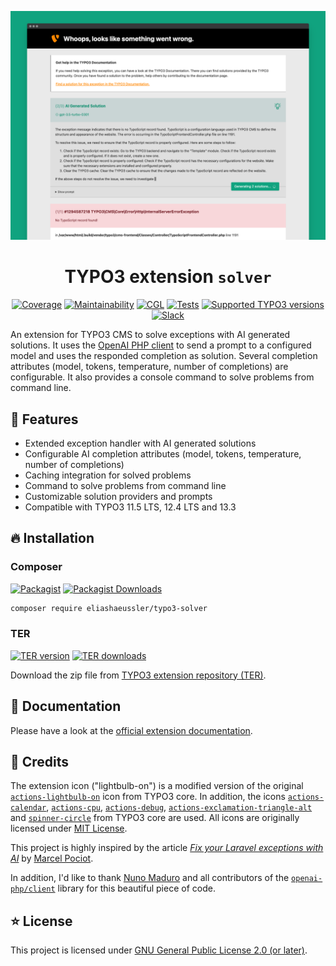 <div align="center">

![Error page screenshot](Documentation/Assets/Images/error-page.png)

# TYPO3 extension `solver`

[![Coverage](https://img.shields.io/coverallsCoverage/github/eliashaeussler/typo3-solver?logo=coveralls)](https://coveralls.io/github/eliashaeussler/typo3-solver)
[![Maintainability](https://img.shields.io/codeclimate/maintainability/eliashaeussler/typo3-solver?logo=codeclimate)](https://codeclimate.com/github/eliashaeussler/typo3-solver/maintainability)
[![CGL](https://img.shields.io/github/actions/workflow/status/eliashaeussler/typo3-solver/cgl.yaml?label=cgl&logo=github)](https://github.com/eliashaeussler/typo3-solver/actions/workflows/cgl.yaml)
[![Tests](https://img.shields.io/github/actions/workflow/status/eliashaeussler/typo3-solver/tests.yaml?label=tests&logo=github)](https://github.com/eliashaeussler/typo3-solver/actions/workflows/tests.yaml)
[![Supported TYPO3 versions](https://typo3-badges.dev/badge/solver/typo3/shields.svg)](https://extensions.typo3.org/extension/solver)
[![Slack](https://img.shields.io/badge/slack-%23ext--solver-4a154b?logo=slack)](https://typo3.slack.com/archives/C04Q3440HS6)

</div>

An extension for TYPO3 CMS to solve exceptions with AI generated solutions.
It uses the [OpenAI PHP client][1] to send a prompt to a configured model
and uses the responded completion as solution. Several completion attributes
(model, tokens, temperature, number of completions) are configurable. It also
provides a console command to solve problems from command line.

## 🚀 Features

* Extended exception handler with AI generated solutions
* Configurable AI completion attributes (model, tokens, temperature, number of completions)
* Caching integration for solved problems
* Command to solve problems from command line
* Customizable solution providers and prompts
* Compatible with TYPO3 11.5 LTS, 12.4 LTS and 13.3

## 🔥 Installation

### Composer

[![Packagist](https://img.shields.io/packagist/v/eliashaeussler/typo3-solver?label=version&logo=packagist)](https://packagist.org/packages/eliashaeussler/typo3-solver)
[![Packagist Downloads](https://img.shields.io/packagist/dt/eliashaeussler/typo3-solver?color=brightgreen)](https://packagist.org/packages/eliashaeussler/typo3-solver)

```bash
composer require eliashaeussler/typo3-solver
```

### TER

[![TER version](https://typo3-badges.dev/badge/solver/version/shields.svg)](https://extensions.typo3.org/extension/solver)
[![TER downloads](https://typo3-badges.dev/badge/solver/downloads/shields.svg)](https://extensions.typo3.org/extension/solver)

Download the zip file from
[TYPO3 extension repository (TER)](https://extensions.typo3.org/extension/solver).

## 📙 Documentation

Please have a look at the
[official extension documentation](https://docs.typo3.org/p/eliashaeussler/typo3-solver/main/en-us/).

## 💎 Credits

The extension icon ("lightbulb-on") is a modified version of the original
[`actions-lightbulb-on`][2] icon from TYPO3 core. In addition, the icons
[`actions-calendar`][3], [`actions-cpu`][4], [`actions-debug`][5],
[`actions-exclamation-triangle-alt`][6] and [`spinner-circle`][7] from
TYPO3 core are used. All icons are originally licensed under [MIT License][8].

This project is highly inspired by the article [*Fix your Laravel exceptions with AI*][9]
by [Marcel Pociot][10].

In addition, I'd like to thank [Nuno Maduro][11] and all contributors
of the [`openai-php/client`][1] library for this beautiful piece of code.

## ⭐ License

This project is licensed under [GNU General Public License 2.0 (or later)](LICENSE.md).

[1]: https://github.com/openai-php/client
[2]: https://typo3.github.io/TYPO3.Icons/icons/actions/actions-lightbulb-on.html
[3]: https://typo3.github.io/TYPO3.Icons/icons/actions/actions-calendar.html
[4]: https://typo3.github.io/TYPO3.Icons/icons/actions/actions-cpu.html
[5]: https://typo3.github.io/TYPO3.Icons/icons/actions/actions-debug.html
[6]: https://typo3.github.io/TYPO3.Icons/icons/actions/actions-exclamation-triangle-alt.html
[7]: https://typo3.github.io/TYPO3.Icons/icons/spinner/spinner-circle.html
[8]: https://github.com/TYPO3/TYPO3.Icons/blob/main/LICENSE
[9]: https://beyondco.de/blog/ai-powered-error-solutions-for-laravel
[10]: https://pociot.dev/
[11]: https://nunomaduro.com/
